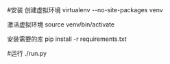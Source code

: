 #安装
创建虚拟环境
	virtualenv --no-site-packages venv

激活虚拟环境
	source venv/bin/activate

安装需要的库
	pip install -r requirements.txt
	
#运行
	./run.py